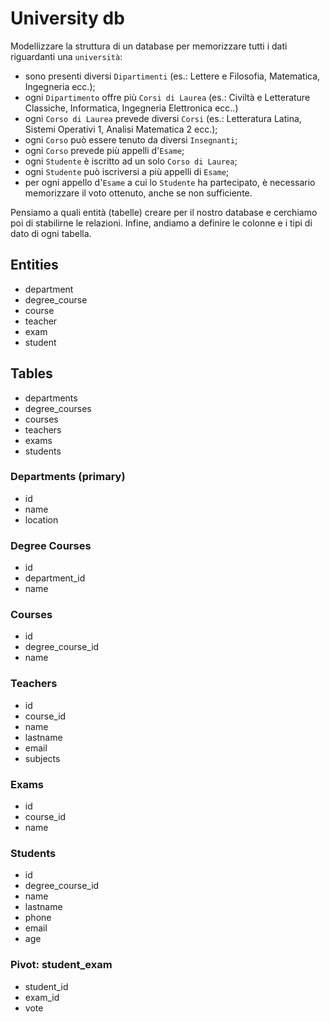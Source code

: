 # University db

Modellizzare la struttura di un database per memorizzare tutti i dati riguardanti una `università`:

- sono presenti diversi `Dipartimenti` (es.: Lettere e Filosofia, Matematica, Ingegneria ecc.);
- ogni `Dipartimento` offre più `Corsi di Laurea` (es.: Civiltà e Letterature Classiche, Informatica, Ingegneria Elettronica ecc..)
- ogni `Corso di Laurea` prevede diversi `Corsi` (es.: Letteratura Latina, Sistemi Operativi 1, Analisi Matematica 2 ecc.);
- ogni `Corso` può essere tenuto da diversi `Insegnanti`;
- ogni `Corso` prevede più appelli d'`Esame`;
- ogni `Studente` è iscritto ad un solo `Corso di Laurea`;
- ogni `Studente` può iscriversi a più appelli di `Esame`;
- per ogni appello d'`Esame` a cui lo `Studente` ha partecipato, è necessario memorizzare il voto ottenuto, anche se non sufficiente.

Pensiamo a quali entità (tabelle) creare per il nostro database e cerchiamo poi di stabilirne le relazioni.
Infine, andiamo a definire le colonne e i tipi di dato di ogni tabella.

## Entities

- department
- degree_course
- course
- teacher
- exam
- student

## Tables

- departments
- degree_courses
- courses
- teachers
- exams
- students

### Departments (primary)

- id
- name
- location

### Degree Courses

- id
- department_id
- name

### Courses

- id
- degree_course_id
- name

### Teachers

- id
- course_id
- name
- lastname
- email
- subjects

### Exams

- id
- course_id
- name

### Students

- id
- degree_course_id
- name
- lastname
- phone
- email
- age

### Pivot: student_exam

- student_id
- exam_id
- vote
